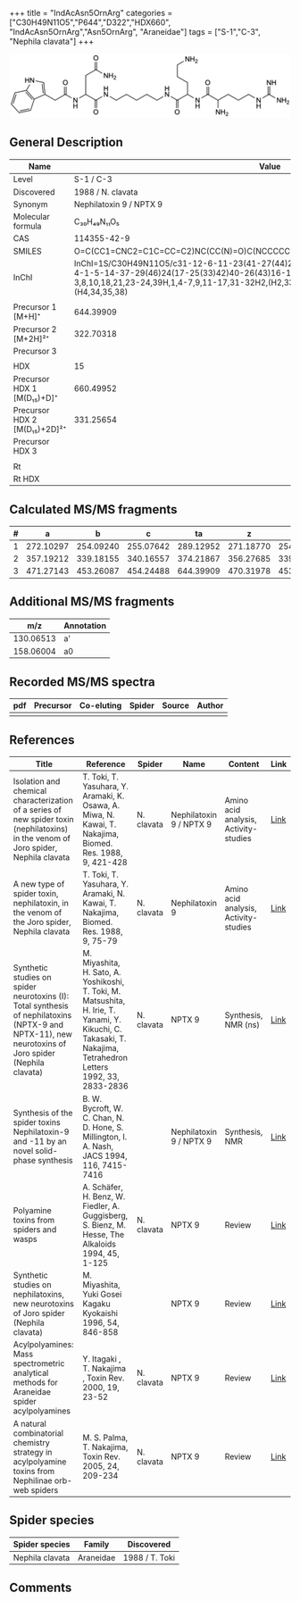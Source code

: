 +++
title = "IndAcAsn5OrnArg"
categories = ["C30H49N11O5","P644","D322","HDX660",
"IndAcAsn5OrnArg","Asn5OrnArg",
"Araneidae"]
tags = ["S-1","C-3",
"Nephila clavata"]
+++

![](/img/IndAcAsn5OrnArg.png)

## General Description

| Name                         | Value                   |
|------------------------------|-------------------------|
| Level                        | S-1 / C-3                     |
| Discovered                   | 1988 / N. clavata       |
| Synonym                      | Nephilatoxin 9 / NPTX 9 |
| Molecular formula            | C₃₀H₄₉N₁₁O₅             |
| CAS                          | 114355-42-9             |
| SMILES | O=C(CC1=CNC2=C1C=CC=C2)NC(CC(N)=O)C(NCCCCCNC(C(CCCN)NC(C(N)CCCNC(N)=N)=O)=O)=O  |
| InChI  | InChI=1S/C30H49N11O5/c31-12-6-11-23(41-27(44)21(32)9-7-15-38-30(34)35)28(45)36-13-4-1-5-14-37-29(46)24(17-25(33)42)40-26(43)16-19-18-39-22-10-3-2-8-20(19)22/h2-3,8,10,18,21,23-24,39H,1,4-7,9,11-17,31-32H2,(H2,33,42)(H,36,45)(H,37,46)(H,40,43)(H,41,44)(H4,34,35,38)  |
|                              |                         |
| Precursor 1 [M+H]⁺           | 644.39909               |
| Precursor 2 [M+2H]²⁺         | 322.70318               |
| Precursor 3                  |                         |
|                              |                         |
| HDX                          | 15                      |
| Precursor HDX 1 [M(D₁₅)+D]⁺   | 660.49952               |
| Precursor HDX 2 [M(D₁₅)+2D]²⁺ | 331.25654               |
| Precursor HDX 3              |                         |
|                              |                         |
| Rt                           |                         |
| Rt HDX                       |                         |

## Calculated MS/MS fragments

| # | a         | b         | c         | ta        | z         | y         | tz        |
|---|-----------|-----------|-----------|-----------|-----------|-----------|-----------|
| 1 | 272.10297 | 254.09240 | 255.07642 | 289.12952 | 271.18770 | 254.16115 | 288.21425 |
| 2 | 357.19212 | 339.18155 | 340.16557 | 374.21867 | 356.27685 | 339.25030 | 373.30340 |
| 3 | 471.27143 | 453.26087 | 454.24488 | 644.39909 | 470.31978 | 453.29323 | 487.34633 |

## Additional MS/MS fragments

| m/z       | Annotation |
|-----------|------------|
| 130.06513 | a'         |
| 158.06004 | a0         |

## Recorded MS/MS spectra

| pdf | Precursor | Co-eluting | Spider | Source | Author |
|-----|-----------|------------|--------|--------|--------|
|     |           |            |        |        |        |

## References

| Title                                                                                                                                                | Reference                                                                                                                                                       | Spider     | Name                    | Content                               | Link                                                                                                   |
|------------------------------------------------------------------------------------------------------------------------------------------------------|-----------------------------------------------------------------------------------------------------------------------------------------------------------------|------------|-------------------------|---------------------------------------|--------------------------------------------------------------------------------------------------------|
| Isolation and chemical characterization of a series of new spider toxin (nephilatoxins) in the venom of Joro spider, Nephila clavata                 | T. Toki, T. Yasuhara, Y. Aramaki, K. Osawa, A. Miwa, N. Kawai, T. Nakajima, Biomed. Res. 1988, 9, 421-428                                                       | N. clavata | Nephilatoxin 9 / NPTX 9 | Amino acid analysis, Activity-studies | [Link](https://www.jstage.jst.go.jp/article/biomedres/9/6/9_421/_article)                              |
| A new type of spider toxin, nephilatoxin, in the venom of the Joro spider, Nephila clavata                                                           | T. Toki, T. Yasuhara, Y. Aramaki, N. Kawai, T. Nakajima, Biomed. Res. 1988, 9, 75-79                                                                            | N. clavata | Nephilatoxin 9          | Amino acid analysis, Activity-studies | [Link](https://www.jstage.jst.go.jp/article/biomedres/9/1/9_75/_article)                               |
| Synthetic studies on spider neurotoxins (I): Total synthesis of nephilatoxins (NPTX-9 and NPTX-11), new neurotoxins of Joro spider (Nephila clavata) | M. Miyashita, H. Sato, A. Yoshikoshi, T. Toki, M. Matsushita, H. Irie, T. Yanami, Y. Kikuchi, C. Takasaki, T. Nakajima, Tetrahedron Letters 1992, 33, 2833-2836 | N. clavata | NPTX 9                  | Synthesis, NMR (ns)                   | [Link](https://www.sciencedirect.com/science/article/pii/S0040403900788733)                            |
| Synthesis of the spider toxins Nephilatoxin-9 and -11 by an novel solid-phase synthesis                                                              | B. W. Bycroft, W. C. Chan, N. D. Hone, S. Millington, I. A. Nash, JACS 1994, 116, 7415-7416                                                                     |            | Nephilatoxin 9 / NPTX 9 | Synthesis, NMR                        | [Link](https://pubs.acs.org/doi/abs/10.1021/ja00095a058)                                               |
| Polyamine toxins from spiders and wasps                                                                                                              | A. Schäfer, H. Benz, W. Fiedler, A. Guggisberg, S. Bienz, M. Hesse, The Alkaloids 1994, 45, 1-125                                                               | N. clavata | NPTX 9                  | Review                                | [Link](https://www.sciencedirect.com/science/article/pii/S009995980860276X)                            |
| Synthetic studies on nephilatoxins, new neurotoxins of Joro spider (Nephila clavata)                                                                 | M. Miyashita, Yuki Gosei Kagaku Kyokaishi 1996, 54, 846-858                                                                                                     |            | NPTX 9                  | Review                                | [Link](https://www.jstage.jst.go.jp/article/yukigoseikyokaishi1943/54/10/54_10_846/_article/-char/ja/) |
| Acylpolyamines: Mass spectrometric analytical methods for Araneidae spider acylpolyamines                                                            | Y. Itagaki , T. Nakajima , Toxin Rev. 2000, 19, 23-52                                                                                                           | N. clavata | NPTX 9                  | Review                                | [Link](https://www.tandfonline.com/doi/abs/10.1081/TXR-100100314)                                      |
| A natural combinatorial chemistry strategy in acylpolyamine toxins from Nephilinae orb-web spiders                                                   | M. S. Palma, T. Nakajima, Toxin Rev. 2005, 24, 209-234                                                                                                          | N. clavata | NPTX 9                  | Review                                | [Link](https://www.tandfonline.com/doi/abs/10.1081/TXR-200057857)                                      |

## Spider species

| Spider species  | Family    | Discovered     |
|-----------------|-----------|----------------|
| Nephila clavata | Araneidae | 1988 / T. Toki |

## Comments